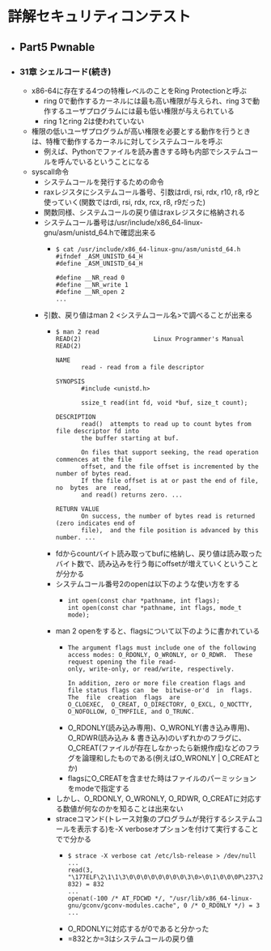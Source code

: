 # 詳解セキュリティコンテスト
- ## Part5 Pwnable
- ### 31章 シェルコード(続き)
	- x86-64に存在する4つの特権レベルのことをRing Protectionと呼ぶ
		- ring 0で動作するカーネルには最も高い権限が与えられ、ring 3で動作するユーザプログラムには最も低い権限が与えられている
		- ring 1とring 2は使われていない
	- 権限の低いユーザプログラムが高い権限を必要とする動作を行うときは、特権で動作するカーネルに対してシステムコールを呼ぶ
		- 例えば、Pythonでファイルを読み書きする時も内部でシステムコールを呼んでいるということになる
	- syscall命令
		- システムコールを発行するための命令
		- raxレジスタにシステムコール番号、引数はrdi, rsi, rdx, r10, r8, r9と使っていく(関数ではrdi, rsi, rdx, rcx, r8, r9だった)
		- 関数同様、システムコールの戻り値はraxレジスタに格納される
		- システムコール番号は/usr/include/x86_64-linux-gnu/asm/unistd_64.hで確認出来る
			- ```
			  $ cat /usr/include/x86_64-linux-gnu/asm/unistd_64.h
			  #ifndef _ASM_UNISTD_64_H
			  #define _ASM_UNISTD_64_H
			  
			  #define __NR_read 0
			  #define __NR_write 1
			  #define __NR_open 2
			  ...
			  ```
		- 引数、戻り値はman 2 <システムコール名>で調べることが出来る
			- ```
			  $ man 2 read
			  READ(2)                    Linux Programmer's Manual                   READ(2)
			  
			  NAME
			         read - read from a file descriptor
			  
			  SYNOPSIS
			         #include <unistd.h>
			  
			         ssize_t read(int fd, void *buf, size_t count);
			  
			  DESCRIPTION
			         read()  attempts to read up to count bytes from file descriptor fd into
			         the buffer starting at buf.
			  
			         On files that support seeking, the read operation commences at the file
			         offset, and the file offset is incremented by the number of bytes read.
			         If the file offset is at or past the end of file, no  bytes  are  read,
			         and read() returns zero. ...
			  
			  RETURN VALUE
			         On success, the number of bytes read is returned (zero indicates end of
			         file),  and the file position is advanced by this number. ...
			  ```
			- fdからcountバイト読み取ってbufに格納し、戻り値は読み取ったバイト数で、読み込みを行う毎にoffsetが増えていくということが分かる
			- システムコール番号2のopenは以下のような使い方をする
				- ```
				  int open(const char *pathname, int flags);
				  int open(const char *pathname, int flags, mode_t mode);
				  ```
			- man 2 openをすると、flagsについて以下のように書かれている
				- ```
				  The argument flags must include one of the following access modes: O_RDONLY, O_WRONLY, or O_RDWR.  These request opening the file read-
				  only, write-only, or read/write, respectively.
				  
				  In addition, zero or more file creation flags and file status flags can  be  bitwise-or'd  in  flags.   The  file  creation  flags  are
				  O_CLOEXEC,  O_CREAT, O_DIRECTORY, O_EXCL, O_NOCTTY, O_NOFOLLOW, O_TMPFILE, and O_TRUNC.
				  ```
				- O_RDONLY(読み込み専用)、O_WRONLY(書き込み専用)、O_RDWR(読み込み & 書き込み)のいずれかのフラグに、O_CREAT(ファイルが存在しなかったら新規作成)などのフラグを論理和したものである(例えばO_WRONLY | O_CREATとか)
				- flagsにO_CREATを含ませた時はファイルのパーミッションをmodeで指定する
			- しかし、O_RDONLY, O_WRONLY, O_RDWR, O_CREATに対応する数値が何なのかを知ることは出来ない
			- straceコマンド(トレース対象のプログラムが発行するシステムコールを表示する)を-X verboseオプションを付けて実行することでで分かる
				- ```
				  $ strace -X verbose cat /etc/lsb-release > /dev/null
				  ...
				  read(3, "\177ELF\2\1\1\3\0\0\0\0\0\0\0\0\3\0>\0\1\0\0\0P\237\2\0\0\0\0\0"..., 832) = 832
				  ...
				  openat(-100 /* AT_FDCWD */, "/usr/lib/x86_64-linux-gnu/gconv/gconv-modules.cache", 0 /* O_RDONLY */) = 3
				  ...
				  ```
				- O_RDONLYに対応するが0であると分かった
				- =832とか=3はシステムコールの戻り値